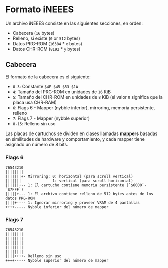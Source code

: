 # Formato iNEEES

Un archivo iNEEES consiste en las siguientes secciones, en orden:

- Cabecera (`16` bytes)
- Relleno, si existe (`0` or `512` bytes)
- Datos PRG-ROM (`16384` \* `x` bytes)
- Datos CHR-ROM (`8192` \* `y` bytes)

## Cabecera

El formato de la cabecera es el siguiente:

- `0-3`: Constante `$4E $45 $53 $1A`
- `4`: Tamaño del PRG-ROM en unidades de `16` KiB
- `5`: Tamaño del CHR-ROM en unidades de `8` KiB (el valor `0` significa que la placa usa CHR-RAM)
- `6`: Flags 6 - Mapper (nybble inferior), mirroring, memoria persistente, relleno
- `7`: Flags 7 - Mapper (nybble superior)
- `8-15`: Relleno sin uso

Las placas de cartuchos se dividen en clases llamadas **mappers** basadas en similitudes de hardware y comportamiento, y cada mapper tiene asignado un número de 8 bits.

### Flags 6

```
76543210
||||||||
|||||||+- Mirroring: 0: horizontal (para scroll vertical)
|||||||              1: vertical (para scroll horizontal)
||||||+-- 1: El cartucho contiene memoria persistente (`$6000`-`$7FFF`)
|||||+--- 1: El archivo contiene relleno de 512 bytes antes de los datos PRG-ROM
||||+---- 1: Ignorar mirroring y proveer VRAM de 4 pantallas
++++----- Nybble inferior del número de mapper
```

### Flags 7

```
76543210
||||||||
||||||||
||||||||
||||||||
||||||||
||||++++- Relleno sin uso
++++----- Nybble superior del número de mapper
```
